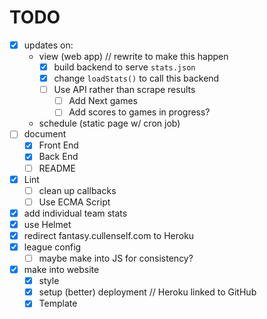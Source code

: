 # TODO
- [x] updates on:
    - view (web app) // rewrite to make this happen
        - [x] build backend to serve `stats.json`
        - [x] change `loadStats()` to call this backend
        - [ ] Use API rather than scrape results
            - [ ] Add Next games
            - [ ] Add scores to games in progress?
    - schedule (static page w/ cron job)
- [ ] document
    - [x] Front End
    - [x] Back End
    - [ ] README
- [x] Lint
    - [ ] clean up callbacks
    - [ ] Use ECMA Script
- [x] add individual team stats
- [x] use Helmet
- [x] redirect fantasy.cullenself.com to Heroku
- [x] league config
    - [ ] maybe make into JS for consistency?
- [x] make into website
    - [x] style
    - [x] setup (better) deployment // Heroku linked to GitHub
    - [x] Template

